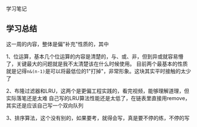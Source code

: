 学习笔记

## 学习总结
这一周的内容，整体是偏"补充"性质的，其中

1、位运算，基本几个位运算的内容是清楚的，与、或、非，但到异或就容易懵了，关键最大的问题就是我不太清楚该在什么时候使用。
目前两个最基本的性质就是记得```n&(n-1)```是可以将最低位的1"打掉"，非常形象。这块其实平时接触的太少了

2、布隆过滤器和LRU，这两个是更偏工程实践的，看完视频，能够理解道理，但实际落笔还是太难
自己写的LRU算法性能还是太低了，在链表里直接用remove，其实还是应该自己写一个双向队列

3、排序算法，这个没有别的，如果要考，就得会写，真是要不停的练，不停的写
